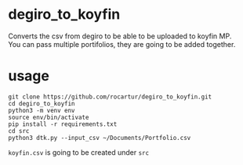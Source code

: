 # degiro_to_koyfin
Converts the csv from degiro to be able to be uploaded to koyfin MP.  
You can pass multiple portifolios, they are going to be added together.  


# usage
```
git clone https://github.com/rocartur/degiro_to_koyfin.git  
cd degiro_to_koyfin  
python3 -m venv env  
source env/bin/activate  
pip install -r requirements.txt
cd src
python3 dtk.py --input_csv ~/Documents/Portfolio.csv
```
`koyfin.csv` is going to be created under `src`
